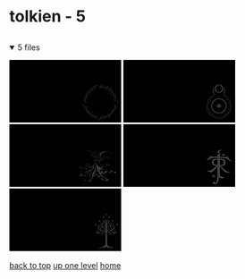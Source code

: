 # tolkien - 5

<a id=""></a>

## [](/README.MD)
<details open>
<summary>5 files</summary>
<p>

[![one_ring_inscription_ring_a_ling.png](/.internals/thumbnails/terminal/grey%20on%20black/little/tolkien/one_ring_inscription_ring_a_ling.png "one_ring_inscription_ring_a_ling.png")](/terminal/grey%20on%20black/little/tolkien/one_ring_inscription_ring_a_ling.png)
[![tolkien_eye_of_sauron.png](/.internals/thumbnails/terminal/grey%20on%20black/little/tolkien/tolkien_eye_of_sauron.png "tolkien_eye_of_sauron.png")](/terminal/grey%20on%20black/little/tolkien/tolkien_eye_of_sauron.png)
[![tolkien_lonely_mountain_map.png](/.internals/thumbnails/terminal/grey%20on%20black/little/tolkien/tolkien_lonely_mountain_map.png "tolkien_lonely_mountain_map.png")](/terminal/grey%20on%20black/little/tolkien/tolkien_lonely_mountain_map.png)
[![tolkien_monogram.png](/.internals/thumbnails/terminal/grey%20on%20black/little/tolkien/tolkien_monogram.png "tolkien_monogram.png")](/terminal/grey%20on%20black/little/tolkien/tolkien_monogram.png)
[![tolkien_white_tree_of_gondor.png](/.internals/thumbnails/terminal/grey%20on%20black/little/tolkien/tolkien_white_tree_of_gondor.png "tolkien_white_tree_of_gondor.png")](/terminal/grey%20on%20black/little/tolkien/tolkien_white_tree_of_gondor.png)

</p>
</details>


[back to top](#)
[up one level](/terminal/grey%20on%20black/little/README.MD)
[home](/)
